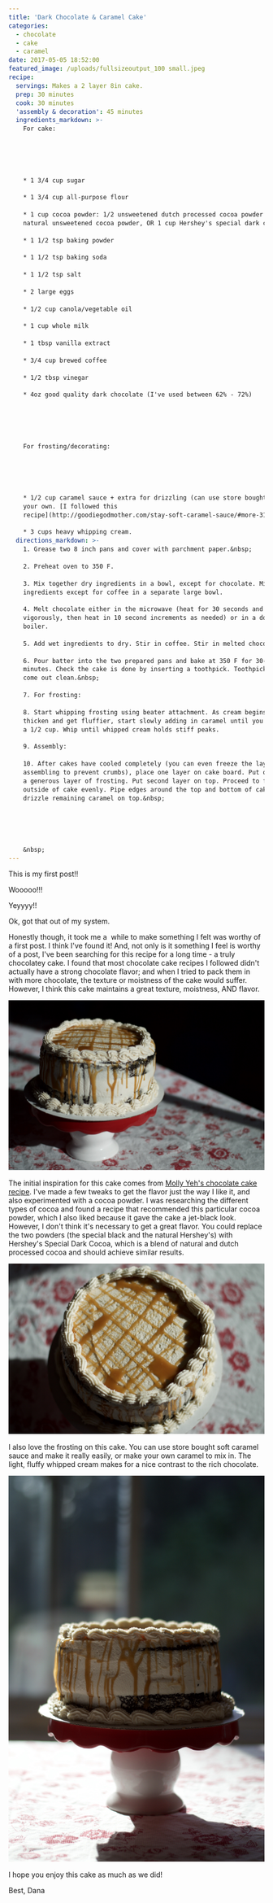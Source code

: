 ```yaml
---
title: 'Dark Chocolate & Caramel Cake'
categories:
  - chocolate
  - cake
  - caramel
date: 2017-05-05 18:52:00
featured_image: /uploads/fullsizeoutput_100 small.jpeg
recipe:
  servings: Makes a 2 layer 8in cake.
  prep: 30 minutes
  cook: 30 minutes
  'assembly & decoration': 45 minutes
  ingredients_markdown: >-
    For cake:





    * 1 3/4 cup sugar

    * 1 3/4 cup all-purpose flour

    * 1 cup cocoa powder: 1/2 unsweetened dutch processed cocoa powder and1/2 cup
    natural unsweetened cocoa powder, OR 1 cup Hershey's special dark cocoa

    * 1 1/2 tsp baking powder

    * 1 1/2 tsp baking soda

    * 1 1/2 tsp salt

    * 2 large eggs

    * 1/2 cup canola/vegetable oil

    * 1 cup whole milk

    * 1 tbsp vanilla extract

    * 3/4 cup brewed coffee

    * 1/2 tbsp vinegar

    * 4oz good quality dark chocolate (I've used between 62% - 72%)





    For frosting/decorating:





    * 1/2 cup caramel sauce + extra for drizzling (can use store bought or make
    your own. [I followed this
    recipe](http://goodiegodmother.com/stay-soft-caramel-sauce/#more-3163).)

    * 3 cups heavy whipping cream.
  directions_markdown: >-
    1. Grease two 8 inch pans and cover with parchment paper.&nbsp;

    2. Preheat oven to 350 F.

    3. Mix together dry ingredients in a bowl, except for chocolate. Mix wet
    ingredients except for coffee in a separate large bowl.

    4. Melt chocolate either in the microwave (heat for 30 seconds and then stir
    vigorously, then heat in 10 second increments as needed) or in a double
    boiler.

    5. Add wet ingredients to dry. Stir in coffee. Stir in melted chocolate.

    6. Pour batter into the two prepared pans and bake at 350 F for 30-35
    minutes. Check the cake is done by inserting a toothpick. Toothpick should
    come out clean.&nbsp;

    7. For frosting:

    8. Start whipping frosting using beater attachment. As cream begins to
    thicken and get fluffier, start slowly adding in caramel until you've added
    a 1/2 cup. Whip until whipped cream holds stiff peaks.

    9. Assembly:

    10. After cakes have cooled completely (you can even freeze the layers before
    assembling to prevent crumbs), place one layer on cake board. Put on
    a generous layer of frosting. Put second layer on top. Proceed to frost
    outside of cake evenly. Pipe edges around the top and bottom of cake, and
    drizzle remaining caramel on top.&nbsp;





    &nbsp;
---
```



This is my first post!!

Wooooo!!!

Yeyyyy!!

Ok, got that out of my system.

Honestly though, it took me a  while to make something I felt was worthy of a first post. I think I've found it! And, not only is it something I feel is worthy of a post, I've been searching for this recipe for a long time - a truly chocolatey cake. I found that most chocolate cake recipes I followed didn't actually have a strong chocolate flavor; and when I tried to pack them in with more chocolate, the texture or moistness of the cake would suffer. However, I think this cake maintains a great texture, moistness, AND flavor.

![](/uploads/versions/cake-shadow---x----2000-1330x---.jpeg)

The initial inspiration for this cake comes from [Molly Yeh's chocolate cake recipe](http://mynameisyeh.com/mynameisyeh/2015/9/basil-mascarpone-buttercream-frosted-chocolate-cake-a-giveaway). I've made a few tweaks to get the flavor just the way I like it, and also experimented with a cocoa powder. I was researching the different types of cocoa and found a recipe that recommended this particular cocoa powder, which I also liked because it gave the cake a jet-black look. However, I don't think it's necessary to get a great flavor. You could replace the two powders (the special black and the natural Hershey's) with Hershey's Special Dark Cocoa, which is a blend of natural and dutch processed cocoa and should achieve similar results.

![](/uploads/versions/fullsizeoutput-118-small---x----2000-1330x---.jpg)

I also love the frosting on this cake. You can use store bought soft caramel sauce and make it really easily, or make your own caramel to mix in. The light, fluffy whipped cream makes for a nice contrast to the rich chocolate.

![](/uploads/versions/cake-window-small---x----2000-3008x---.jpeg)

I hope you enjoy this cake as much as we did!

Best, Dana